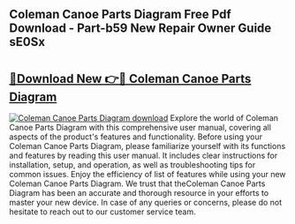 ## Coleman Canoe Parts Diagram Free Pdf Download - Part-b59 New Repair Owner Guide sE0Sx

# <h2><a href="http://dfmd4f.blite.top/?on=Coleman+Canoe+Parts+Diagram">🔗Download New 👉🔴 Coleman Canoe Parts Diagram</a></h2>

[![Coleman Canoe Parts Diagram download](https://i.imgur.com/lujVjoI.png)](http://dfmd4f.blite.top/?on=Coleman+Canoe+Parts+Diagram)
Explore the world of Coleman Canoe Parts Diagram with this comprehensive user manual, covering all aspects of the product's features and functionality. Before using your Coleman Canoe Parts Diagram, please familiarize yourself with its functions and features by reading this user manual. It includes clear instructions for installation, setup, and operation, as well as troubleshooting tips for common issues. Enjoy the efficiency of list of features while using your new Coleman Canoe Parts Diagram. We trust that theColeman Canoe Parts Diagram has been an accurate and thorough resource in your efforts to master your new device. In case of any queries or concerns, please do not hesitate to reach out to our customer service team.

